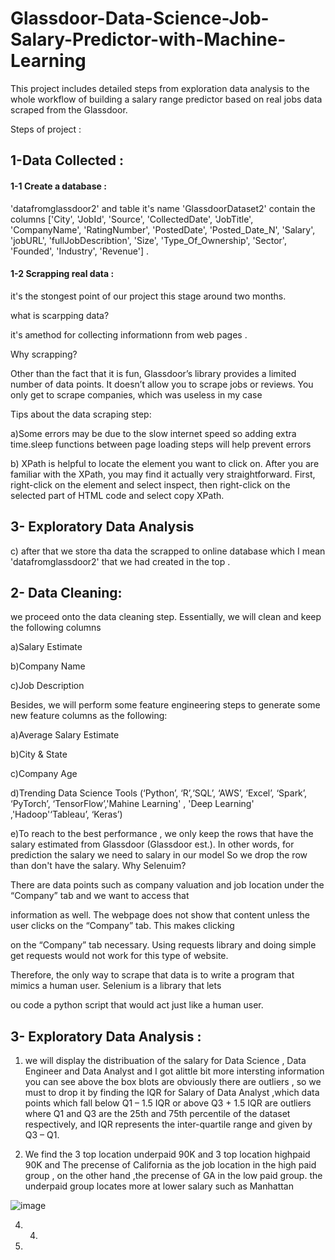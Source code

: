 # Glassdoor-Data-Science-Job-Salary-Predictor-with-Machine-Learning

This project includes detailed steps from exploration data analysis to the whole workflow of building a salary range predictor based on real jobs data scraped from the Glassdoor.

Steps of project :

## 1-Data Collected :

#### 1-1 Create a database :
'datafromglassdoor2'  and table it's name 'GlassdoorDataset2' contain the columns ['City', 'JobId', 'Source', 'CollectedDate', 'JobTitle', 'CompanyName',
       'RatingNumber', 'PostedDate', 'Posted_Date_N', 'Salary', 'jobURL',
       'fullJobDescribtion', 'Size', 'Type_Of_Ownership', 'Sector', 'Founded',
       'Industry', 'Revenue'] .
       
#### 1-2 Scrapping real data :

it's the stongest point of our project this stage around two months.

 what is scarpping data? 
 
 it's amethod for collecting informationn from web pages . 
 
 Why scrapping?
 
Other than the fact that it is fun, Glassdoor’s library provides a limited number of data points. It doesn’t allow you to scrape jobs or reviews. You only get to scrape companies, which was useless in my case
        
Tips about the data scraping step:    
         
a)Some errors may be due to the slow internet speed so adding extra time.sleep functions between page loading steps will help prevent errors
         
b) XPath is helpful to locate the element you want to click on. After you are familiar with the XPath, you may find it actually very
straightforward. First, right-click on the element and select inspect, then right-click on the selected part of HTML code and select
copy XPath.

## 3- Exploratory Data Analysis 

c) after that we store tha data the scrapped to online database which I mean 'datafromglassdoor2' that we had created in the top .

 ## 2- Data Cleaning:
 
 we proceed onto the data cleaning step. Essentially, we will clean and keep the following columns
 
a)Salary Estimate

b)Company Name

c)Job Description

Besides, we will perform some feature engineering steps to generate some new feature columns as the following:

a)Average Salary Estimate

b)City & State

c)Company Age

d)Trending Data Science Tools (‘Python’, ‘R’,‘SQL’, ‘AWS’, ‘Excel’, ‘Spark’, ‘PyTorch’, ‘TensorFlow’,'Mahine Learning' , 'Deep Learning' ,'Hadoop'‘Tableau’, ‘Keras’)

e)To reach to the best performance , we only keep the rows that have the salary estimated from Glassdoor (Glassdoor est.). In other words, for prediction the salary we need to salary in our model So  we drop the row than don't have the salary.
Why Selenuim?
        
There are data points such as company valuation and job location under the “Company” tab and we want to access that
        
information as well. The webpage does not show that content unless the user clicks on the “Company” tab. This makes clicking
       
 on the “Company” tab necessary. Using requests library and doing simple get requests would not work for this type of website.
        
 Therefore, the only way to scrape that data is to write a program that mimics a human user. Selenium is a library that lets
        
 ou code a python script that would act just like a human user.
        
## 3- Exploratory Data Analysis :

1) we will  display the distribuation of the salary for Data Science , Data Engineer and Data Analyst and I got alittle bit more intersting information you can see above the box blots are obviously there are outliers , so we must to drop it by finding the IQR for Salary of Data Analyst ,which data points which fall below Q1 – 1.5 IQR or above Q3 + 1.5 IQR are outliers where Q1 and Q3 are the 25th and 75th percentile of the dataset respectively, and IQR represents the inter-quartile range and given by Q3 – Q1.

2) We find the 3 top location underpaid 90K and 3 top location highpaid 90K and The precense of California as the job location in the high paid group , on the other hand ,the precense of GA in the low paid group. the underpaid group locates more at lower salary such as Manhattan


![image](https://user-images.githubusercontent.com/46110270/206856360-fb8d4a87-ee33-4164-9dc8-0cd695625560.png)

4) 4) 
5) 

